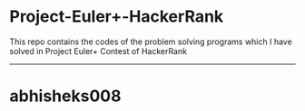 # Project-Euler+-HackerRank
This repo contains the codes of the problem solving programs which I have solved in Project Euler+ Contest of HackerRank
*********************************************************************************
# abhisheks008

